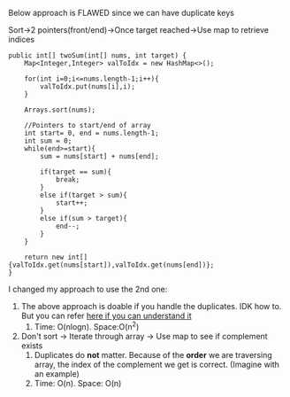 Below approach is FLAWED since we can have duplicate keys

Sort→2 pointers(front/end)→Once target reached→Use map to retrieve indices
    
    public int[] twoSum(int[] nums, int target) {
        Map<Integer,Integer> valToIdx = new HashMap<>();
        
        for(int i=0;i<=nums.length-1;i++){
            valToIdx.put(nums[i],i);    
        }
        
        Arrays.sort(nums);
        
        //Pointers to start/end of array
        int start= 0, end = nums.length-1;
        int sum = 0;
        while(end>=start){
            sum = nums[start] + nums[end];
            
            if(target == sum){
                break; 
            }
            else if(target > sum){
                start++;
            }
            else if(sum > target){
                end--;
            }
        }
        
        return new int[] {valToIdx.get(nums[start]),valToIdx.get(nums[end])};
    }
    
I changed my approach to use the 2nd one:
1. The above approach is doable if you handle the duplicates. IDK how to. But you can refer [here if you can understand it](https://leetcode.com/problems/two-sum/discuss/1378064/C%2B%2BJavaPython-HashMap-Two-pointers-Solutions-Clean-and-Concise) 
    1.  Time: O(nlogn). Space:O(n<sup>2</sup>)
2. Don't sort → Iterate through array → Use map to see if complement exists 
	1.	Duplicates do **not** matter. Because of the **order** we are traversing array, the index of the complement we get is correct. (Imagine with an example)
	2.	Time: O(n). Space: O(n)	
